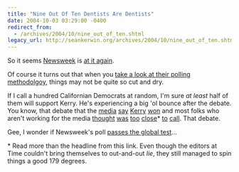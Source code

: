 ```yaml
---
title: "Nine Out Of Ten Dentists Are Dentists"
date: 2004-10-03 03:29:00 -0400
redirect_from:
  - /archives/2004/10/nine_out_of_ten.shtml
legacy_url: http://seankerwin.org/archives/2004/10/nine_out_of_ten.shtml
---
```

<p>So it seems <a href="http://hamstergeddon.dyndns.org/archives/2004/09/01/news_weak.shtml">Newsweek</a> is <a href="http://www.msnbc.msn.com/id/6159637/site/newsweek/">at it again</a>.</p>

<p>Of course it turns out that when you <a href="http://politicalvicesquad.blogspot.com/2004/10/liberal-media-cognitive-dissonance.html">take a look at their polling methodolgoy</a>, things may not be quite so cut and dry.</p>

<p>If I call a hundred Californian Democrats at random, I'm sure <i>at least</i> half of them will support Kerry.  He's experiencing a big 'ol bounce after the debate.  You know, that debate that the <a href="http://msnbc.msn.com/id/6151584/">media</a> <a href="http://msnbc.msn.com/id/6161680/site/newsweek/">say</a> <a href="http://www.cnn.com/2004/ALLPOLITICS/10/01/debate.poll/">Kerry</a> <a href="http://abcnews.go.com/sections/politics/Vote2004/debate_poll_040930.html">won</a> and most folks who aren't working for the media <a href="http://washingtontimes.com/national/20041001-123117-5788r.htm">thought</a> <a href="http://billroggio.com/archives/2004/09/presidential_de.html">was</a> <a href="http://www.wonkette.com/archives/first-presidential-debate-some-quick-first-impressions-022467.php">too</a> <a href="http://www.time.com/time/election2004/article/0,18471,703928,00.html">close</a>* <a href="http://www.ashbrook.org/publicat/oped/knippenberg/04/debate.html">to</a> <a href="http://instapundit.com/archives/018159.php">call</a>.  That debate.</p>

<p>Gee, I wonder if Newsweek's poll <a href="http://transterrestrial.com/scripts/globaltest/">passes the global test</a>...</p>

<p>* Read more than the headline from this link.  Even though the editors at Time couldn't bring themselves to out-and-out <i>lie</i>, they still managed to spin things a good 179 degrees.</p>
